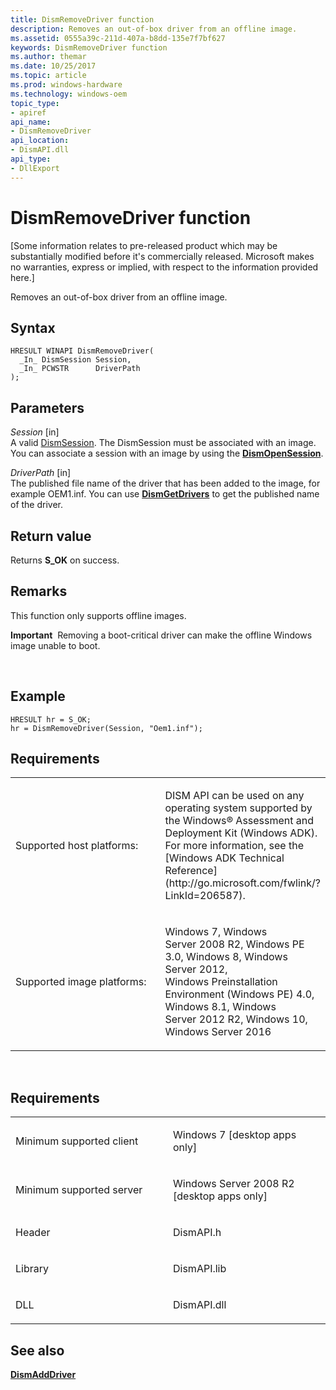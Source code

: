 ```yaml
---
title: DismRemoveDriver function
description: Removes an out-of-box driver from an offline image.
ms.assetid: 0555a39c-211d-407a-b8dd-135e7f7bf627
keywords: DismRemoveDriver function
ms.author: themar
ms.date: 10/25/2017
ms.topic: article
ms.prod: windows-hardware
ms.technology: windows-oem
topic_type: 
- apiref
api_name: 
- DismRemoveDriver
api_location: 
- DismAPI.dll
api_type: 
- DllExport
---
```


# DismRemoveDriver function


\[Some information relates to pre-released product which may be substantially modified before it's commercially released. Microsoft makes no warranties, express or implied, with respect to the information provided here.\]

Removes an out-of-box driver from an offline image.

Syntax
---

```
HRESULT WINAPI DismRemoveDriver(
  _In_ DismSession Session,
  _In_ PCWSTR      DriverPath
);
```

Parameters
-------

*Session* \[in\]  
A valid [DismSession](dismsession.md). The DismSession must be associated with an image. You can associate a session with an image by using the [**DismOpenSession**](dismopensession-function.md).

*DriverPath* \[in\]  
The published file name of the driver that has been added to the image, for example OEM1.inf. You can use [**DismGetDrivers**](dismgetdrivers-function.md) to get the published name of the driver.

Return value
---------

Returns **S\_OK** on success.

## <span id="Remarks"></span><span id="remarks"></span><span id="REMARKS"></span>Remarks


This function only supports offline images.

**Important**  Removing a boot-critical driver can make the offline Windows image unable to boot.

 

## <span id="Example"></span><span id="example"></span><span id="EXAMPLE"></span>Example


```
HRESULT hr = S_OK;
hr = DismRemoveDriver(Session, "Oem1.inf");
```

## <span id="Requirements"></span><span id="requirements"></span><span id="REQUIREMENTS"></span>Requirements


<table>
<colgroup>
<col width="50%" />
<col width="50%" />
</colgroup>
<tbody>
<tr class="odd">
<td><p>Supported host platforms:</p></td>
<td><p>DISM API can be used on any operating system supported by the Windows® Assessment and Deployment Kit (Windows ADK). For more information, see the [Windows ADK Technical Reference](http://go.microsoft.com/fwlink/?LinkId=206587).</p></td>
</tr>
<tr class="even">
<td><p>Supported image platforms:</p></td>
<td><p>Windows 7, Windows Server 2008 R2, Windows PE 3.0, Windows 8, Windows Server 2012, Windows Preinstallation Environment (Windows PE) 4.0, Windows 8.1, Windows Server 2012 R2, Windows 10, Windows Server 2016</p></td>
</tr>
</tbody>
</table>

 

Requirements
---------

<table>
<colgroup>
<col width="50%" />
<col width="50%" />
</colgroup>
<tbody>
<tr class="odd">
<td><p>Minimum supported client</p></td>
<td><p>Windows 7 [desktop apps only]</p></td>
</tr>
<tr class="even">
<td><p>Minimum supported server</p></td>
<td><p>Windows Server 2008 R2 [desktop apps only]</p></td>
</tr>
<tr class="odd">
<td><p>Header</p></td>
<td>DismAPI.h</td>
</tr>
<tr class="even">
<td><p>Library</p></td>
<td>DismAPI.lib</td>
</tr>
<tr class="odd">
<td><p>DLL</p></td>
<td>DismAPI.dll</td>
</tr>
</tbody>
</table>

## <span id="see_also"></span>See also


[**DismAddDriver**](dismadddriver-function.md)

 

 




